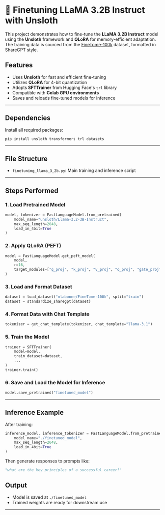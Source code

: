 # 🦙 Finetuning LLaMA 3.2B Instruct with Unsloth

This project demonstrates how to fine-tune the **LLaMA 3.2B Instruct** model using the **Unsloth** framework and **QLoRA** for memory-efficient adaptation. The training data is sourced from the [FineTome-100k](https://huggingface.co/datasets/mlabonne/FineTome-100k) dataset, formatted in ShareGPT style.

## Features

- Uses **Unsloth** for fast and efficient fine-tuning
- Utilizes **QLoRA** for 4-bit quantization
- Adopts **SFTTrainer** from Hugging Face's `trl` library
- Compatible with **Colab GPU environments**
- Saves and reloads fine-tuned models for inference

---

## Dependencies

Install all required packages:

```bash
pip install unsloth transformers trl datasets
```

---

## File Structure

- `finetuning_llama_3_2b.py`: Main training and inference script

---

## Steps Performed

### 1. Load Pretrained Model
```python
model, tokenizer = FastLanguageModel.from_pretrained(
    model_name="unsloth/Llama-3.2-3B-Instruct",
    max_seq_length=2048,
    load_in_4bit=True
)
```

### 2. Apply QLoRA (PEFT)
```python
model = FastLanguageModel.get_peft_model(
    model,
    r=16,
    target_modules=["q_proj", "k_proj", "v_proj", "o_proj", "gate_proj", "up_proj", "down_proj"]
)
```

### 3. Load and Format Dataset
```python
dataset = load_dataset("mlabonne/FineTome-100k", split="train")
dataset = standardize_sharegpt(dataset)
```

### 4. Format Data with Chat Template
```python
tokenizer = get_chat_template(tokenizer, chat_template="llama-3.1")
```

### 5. Train the Model
```python
trainer = SFTTrainer(
    model=model,
    train_dataset=dataset,
    ...
)
trainer.train()
```

### 6. Save and Load the Model for Inference
```python
model.save_pretrained("finetuned_model")
```

---

## Inference Example

After training:

```python
inference_model, inference_tokenizer = FastLanguageModel.from_pretrained(
    model_name="./finetuned_model",
    max_seq_length=2048,
    load_in_4bit=True
)
```

Then generate responses to prompts like:

```python
"what are the key principles of a successful career?"
```

## Output

- Model is saved at `./finetuned_model`
- Trained weights are ready for downstream use

---
